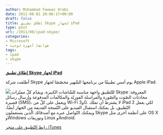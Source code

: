 ```yaml
---
author: Muhammad Fawwaz Orabi
date: 2011-08-02 20:06:17+00:00
draft: false
title: إطلاق تطبيق Skype لجهاز iPad
type: post
url: /2011/08/ipad-skype/
categories:
- Microsoft
- هواتف/ أجهزة لوحية
tags:
- ipad
- skype
---
```


[**إطلاق تطبيق Skype لجهاز iPad**](http://www.it-scoop.com/2011/08/ipad-skype/)


أطلقت شركة Skype يوم أمس تطبيقًا من برنامجها الشّهير مخصّصًا لجهاز Apple iPad.

[![](http://farm7.static.flickr.com/6139/6002691720_bbae579103_b.jpg)
](http://www.it-scoop.com/2011/08/ipad-skype/)
للتّطبيق واجهة مناسبة للشّاشات الكبيرة، ويقدّم كلّ مميّزات Skype المعروفة: محادثات الصّوت والصّورة والمراسلة الفوريّة والمكالمات المدفوعة وإرسال رسائل قصيرة (SMS)، ويعمل على كلّ من Wi-Fi و3G.
لا يشترط أن تملك iPad 2 لكي يعمل التّطبيق، بل يمكنك استقبال الفيديو على النّسخة القديمة من الجهاز أيضًا، ويمكنك التّواصل عبره مع أصدقائك الّذين يستعملون Skype على أنظمة أخرى مثل OS X وWindows وتوزيعات Linux وAndroid.

[رابط التّطبيق على متجر iTunes](http://itunes.apple.com/app/skype-for-ipad/id442012681)
